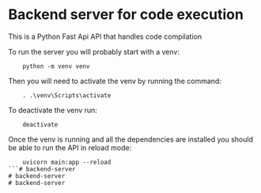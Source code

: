 # Backend server for code execution

This is a Python Fast Api API that handles code compilation

To run the server you will probably start with a venv:

```shell
    python -m venv venv
```

Then you will need to activate the venv by running the command:
```shell
    . .\venv\Scripts\activate
```

To deactivate the venv run:
```shell
    deactivate
```

Once the venv is running and all the dependencies are installed 
you should be able to run the API in reload mode:

```shell
    uvicorn main:app --reload
```# backend-server
# backend-server
# backend-server
